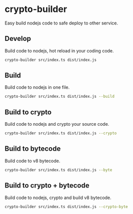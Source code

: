 # crypto-builder

Easy build nodejs code to safe deploy to other service.

## Develop

Build code to nodejs, hot reload in your coding code.

```sh
crypto-builder src/index.ts dist/index.js
```

## Build

Build code to nodejs in one file.

```sh
crypto-builder src/index.ts dist/index.js --build
```

## Build to crypto

Build code to nodejs and crypto your source code.

```sh
crypto-builder src/index.ts dist/index.js --crypto
```

## Build to bytecode

Build code to v8 bytecode.

```sh
crypto-builder src/index.ts dist/index.js --byte
```


## Build to crypto + bytecode

Build code to nodejs, crypto and build v8 bytecode.

```sh
crypto-builder src/index.ts dist/index.js --crypto-byte
```